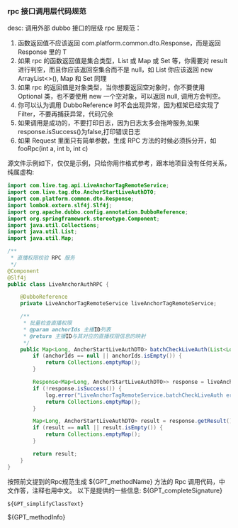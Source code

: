 ### rpc 接口调用层代码规范
desc: 调用外部 dubbo 接口的层级
rpc 层规范：
1. 函数返回值不应该返回 com.platform.common.dto.Response，而是返回 Response<T> 里的 T
2. 如果 rpc 的函数返回值是集合类型，List 或 Map 或 Set 等，你需要对 result 进行判空，而且你应该返回空集合而不是 null，如 List 你应该返回  new ArrayList<>(), Map 和 Set 同理
3. 如果 rpc 的返回值是对象类型，当你想要返回空对象时，你不要使用 Optional 类，也不要使用 new 一个空对象，可以返回 null, 调用方会判空。
4. 你可以认为调用 DubboReference 时不会出现异常，因为框架已经实现了 Filter，不要再捕获异常，代码冗余
5. 如果调用是成功的，不要打印日志，因为日志太多会拖垮服务,如果response.isSuccess()为false,打印错误日志
6. 如果 Request 里面只有简单参数，生成 RPC 方法的时候必须拆分开，如 fooRpc(int a, int b, int c)

源文件示例如下，仅仅是示例，只给你用作格式参考，跟本地项目没有任何关系，纯属虚构:
```java
import com.live.tag.api.LiveAnchorTagRemoteService;
import com.live.tag.dto.AnchorStartLiveAuthDTO;
import com.platform.common.dto.Response;
import lombok.extern.slf4j.Slf4j;
import org.apache.dubbo.config.annotation.DubboReference;
import org.springframework.stereotype.Component;
import java.util.Collections;
import java.util.List;
import java.util.Map;

/**
 * 直播权限校验 RPC 服务
 */
@Component
@Slf4j
public class LiveAnchorAuthRPC {

    @DubboReference
    private LiveAnchorTagRemoteService liveAnchorTagRemoteService;

    /**
     * 批量检查直播权限
     * @param anchorIds 主播ID列表
     * @return 主播ID与其对应的直播权限信息的映射
     */
    public Map<Long, AnchorStartLiveAuthDTO> batchCheckLiveAuth(List<Long> anchorIds) {
        if (anchorIds == null || anchorIds.isEmpty()) {
            return Collections.emptyMap();
        }

        Response<Map<Long, AnchorStartLiveAuthDTO>> response = liveAnchorTagRemoteService.batchCheckLiveAuth(anchorIds);
        if (!response.isSuccess()) {
            log.error("LiveAnchorTagRemoteService.batchCheckLiveAuth error, request={}, response={}", anchorIds, response);
            return Collections.emptyMap();
        }

        Map<Long, AnchorStartLiveAuthDTO> result = response.getResult();
        if (result == null || result.isEmpty()) {
            return Collections.emptyMap();
        }

        return result;
    }
}
```

按照前文提到的Rpc规范生成 ${GPT_methodName} 方法的 Rpc 调用代码，中文作答，注释也用中文。
以下是提供的一些信息:
${GPT_completeSignature}
```
${GPT_simplifyClassText}
```
${GPT_methodInfo}
        